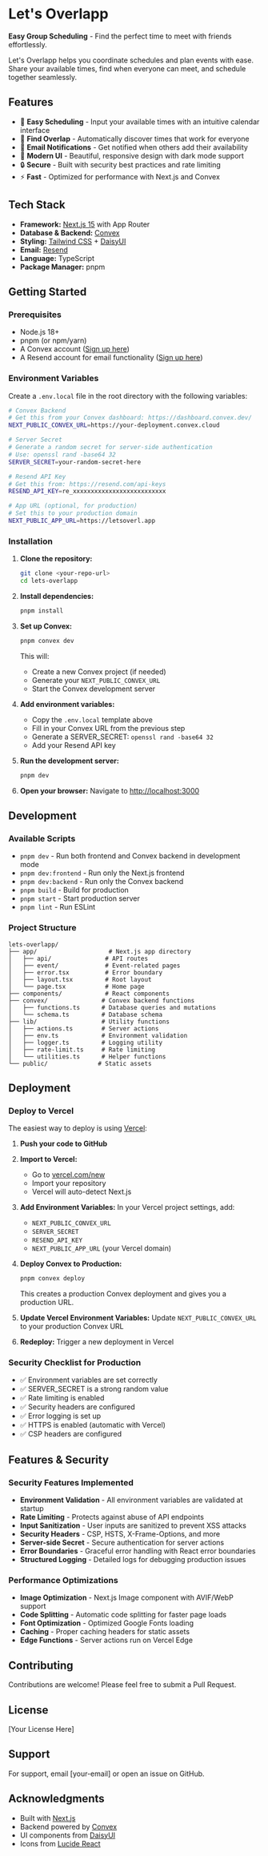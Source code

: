 # Let's Overlapp

**Easy Group Scheduling** - Find the perfect time to meet with friends effortlessly.

Let's Overlapp helps you coordinate schedules and plan events with ease. Share your available times, find when everyone can meet, and schedule together seamlessly.

## Features

- 📅 **Easy Scheduling** - Input your available times with an intuitive calendar interface
- 🤝 **Find Overlap** - Automatically discover times that work for everyone
- 📧 **Email Notifications** - Get notified when others add their availability
- 🎨 **Modern UI** - Beautiful, responsive design with dark mode support
- 🔒 **Secure** - Built with security best practices and rate limiting
- ⚡ **Fast** - Optimized for performance with Next.js and Convex

## Tech Stack

- **Framework:** [Next.js 15](https://nextjs.org/) with App Router
- **Database & Backend:** [Convex](https://convex.dev/)
- **Styling:** [Tailwind CSS](https://tailwindcss.com/) + [DaisyUI](https://daisyui.com/)
- **Email:** [Resend](https://resend.com/)
- **Language:** TypeScript
- **Package Manager:** pnpm

## Getting Started

### Prerequisites

- Node.js 18+
- pnpm (or npm/yarn)
- A Convex account ([Sign up here](https://dashboard.convex.dev/))
- A Resend account for email functionality ([Sign up here](https://resend.com/))

### Environment Variables

Create a `.env.local` file in the root directory with the following variables:

```bash
# Convex Backend
# Get this from your Convex dashboard: https://dashboard.convex.dev/
NEXT_PUBLIC_CONVEX_URL=https://your-deployment.convex.cloud

# Server Secret
# Generate a random secret for server-side authentication
# Use: openssl rand -base64 32
SERVER_SECRET=your-random-secret-here

# Resend API Key
# Get this from: https://resend.com/api-keys
RESEND_API_KEY=re_xxxxxxxxxxxxxxxxxxxxxxxxxx

# App URL (optional, for production)
# Set this to your production domain
NEXT_PUBLIC_APP_URL=https://letsoverl.app
```

### Installation

1. **Clone the repository:**

   ```bash
   git clone <your-repo-url>
   cd lets-overlapp
   ```

2. **Install dependencies:**

   ```bash
   pnpm install
   ```

3. **Set up Convex:**

   ```bash
   pnpm convex dev
   ```

   This will:
   - Create a new Convex project (if needed)
   - Generate your `NEXT_PUBLIC_CONVEX_URL`
   - Start the Convex development server

4. **Add environment variables:**
   - Copy the `.env.local` template above
   - Fill in your Convex URL from the previous step
   - Generate a SERVER_SECRET: `openssl rand -base64 32`
   - Add your Resend API key

5. **Run the development server:**

   ```bash
   pnpm dev
   ```

6. **Open your browser:**
   Navigate to [http://localhost:3000](http://localhost:3000)

## Development

### Available Scripts

- `pnpm dev` - Run both frontend and Convex backend in development mode
- `pnpm dev:frontend` - Run only the Next.js frontend
- `pnpm dev:backend` - Run only the Convex backend
- `pnpm build` - Build for production
- `pnpm start` - Start production server
- `pnpm lint` - Run ESLint

### Project Structure

```
lets-overlapp/
├── app/                    # Next.js app directory
│   ├── api/               # API routes
│   ├── event/             # Event-related pages
│   ├── error.tsx          # Error boundary
│   ├── layout.tsx         # Root layout
│   └── page.tsx           # Home page
├── components/            # React components
├── convex/               # Convex backend functions
│   ├── functions.ts      # Database queries and mutations
│   └── schema.ts         # Database schema
├── lib/                  # Utility functions
│   ├── actions.ts        # Server actions
│   ├── env.ts            # Environment validation
│   ├── logger.ts         # Logging utility
│   ├── rate-limit.ts     # Rate limiting
│   └── utilities.ts      # Helper functions
└── public/              # Static assets
```

## Deployment

### Deploy to Vercel

The easiest way to deploy is using [Vercel](https://vercel.com):

1. **Push your code to GitHub**

2. **Import to Vercel:**
   - Go to [vercel.com/new](https://vercel.com/new)
   - Import your repository
   - Vercel will auto-detect Next.js

3. **Add Environment Variables:**
   In your Vercel project settings, add:
   - `NEXT_PUBLIC_CONVEX_URL`
   - `SERVER_SECRET`
   - `RESEND_API_KEY`
   - `NEXT_PUBLIC_APP_URL` (your Vercel domain)

4. **Deploy Convex to Production:**

   ```bash
   pnpm convex deploy
   ```

   This creates a production Convex deployment and gives you a production URL.

5. **Update Vercel Environment Variables:**
   Update `NEXT_PUBLIC_CONVEX_URL` to your production Convex URL

6. **Redeploy:**
   Trigger a new deployment in Vercel

### Security Checklist for Production

- ✅ Environment variables are set correctly
- ✅ SERVER_SECRET is a strong random value
- ✅ Rate limiting is enabled
- ✅ Security headers are configured
- ✅ Error logging is set up
- ✅ HTTPS is enabled (automatic with Vercel)
- ✅ CSP headers are configured

## Features & Security

### Security Features Implemented

- **Environment Validation** - All environment variables are validated at startup
- **Rate Limiting** - Protects against abuse of API endpoints
- **Input Sanitization** - User inputs are sanitized to prevent XSS attacks
- **Security Headers** - CSP, HSTS, X-Frame-Options, and more
- **Server-side Secret** - Secure authentication for server actions
- **Error Boundaries** - Graceful error handling with React error boundaries
- **Structured Logging** - Detailed logs for debugging production issues

### Performance Optimizations

- **Image Optimization** - Next.js Image component with AVIF/WebP support
- **Code Splitting** - Automatic code splitting for faster page loads
- **Font Optimization** - Optimized Google Fonts loading
- **Caching** - Proper caching headers for static assets
- **Edge Functions** - Server actions run on Vercel Edge

## Contributing

Contributions are welcome! Please feel free to submit a Pull Request.

## License

[Your License Here]

## Support

For support, email [your-email] or open an issue on GitHub.

## Acknowledgments

- Built with [Next.js](https://nextjs.org/)
- Backend powered by [Convex](https://convex.dev/)
- UI components from [DaisyUI](https://daisyui.com/)
- Icons from [Lucide React](https://lucide.dev/)
